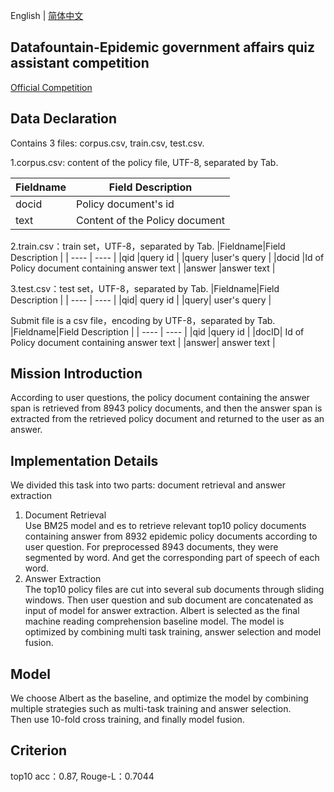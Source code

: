 English | [简体中文](README_zh.md)

## Datafountain-Epidemic government affairs quiz assistant competition
[Official Competition](https://www.datafountain.cn/competitions/424)  
## Data Declaration
Contains 3 files: corpus.csv, train.csv, test.csv.

1.corpus.csv: content of the policy file, UTF-8, separated by Tab.  

|Fieldname|Field Description  |
|  ----  | ----  |
|docid	|Policy document's id |
|text	|Content of the Policy document  |

2.train.csv：train set，UTF-8，separated by Tab. 
|Fieldname|Field Description  |
|  ----  | ----  |
|qid	|query id |
|query	|user's query |
|docid	|Id of Policy document containing answer text | 
|answer	|answer text |

3.test.csv：test set，UTF-8，separated by Tab. 
|Fieldname|Field Description  |
|  ----  | ----  |
|qid|	query id |
|query|	user's query | 

Submit file is a csv file，encoding by UTF-8，separated by Tab.  
|Fieldname|Field Description  |
|  ----  | ----  |
|qid	|query id  |
|docID|	Id of Policy document containing answer text | 
|answer|	answer text  | 

## Mission Introduction
According to user questions, the policy document containing the answer span is retrieved from 8943 policy documents, and then the answer span is extracted from the retrieved policy document and returned to the user as an answer.

## Implementation Details
We divided this task into two parts: document retrieval and answer extraction

1. Document Retrieval  
  Use BM25 model and es to retrieve relevant top10 policy documents containing answer from 8932 epidemic policy documents according to user question. 
  For preprocessed 8943 documents, they were segmented by word. And get the corresponding part of speech of each word.
2. Answer Extraction  
The top10 policy files are cut into several sub documents through sliding windows. Then user question and sub document are concatenated as input of model for answer extraction.  Albert is selected as the final machine reading comprehension baseline model. The model is optimized by combining multi task training, answer selection and model fusion.

## Model
We choose Albert as the baseline, and optimize the model by combining multiple strategies such as multi-task training and answer selection.  
Then use 10-fold cross training, and finally model fusion.

## Criterion  
   top10 acc：0.87, Rouge-L：0.7044
  

